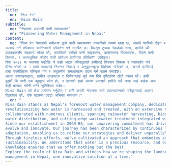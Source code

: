 ```yaml
---
title:
  ne: 'निभा रेन'
  en: 'Niva Rain'
subtitle:
  ne: "नेपालमा अग्रगामी पानी व्यवस्थापन"
  en: "Pioneering Water Management in Nepal"
content:
  ne: "निभा रेन नेपालको सबैभन्दा ठूलो पानी व्यवस्थापन कम्पनीको रूपमा खडा छ, जसले पानीको दोहन र
उपचार गर्ने तरिकामा क्रान्तिकारी परिवर्तन गर्न समर्पित छ। विस्तृत ट्र्याक रेकर्डको साथ, हामीले धेरै
ग्राहकहरूसँग सहकार्य गरेका छौं, फराकिलो वर्षाको पानी सङ्कलन, बायोस्यान्ड फिल्टरहरू, पिउने पानी
वितरण, र अत्याधुनिक फोहोर पानी प्रशोधन बायोगास प्रविधिसँग एकीकृत।
विसं २०६९ मा स्थापना भएदेखि नै हाम्रो अटल प्रतिबद्धताले हामीलाई निरन्तर विकास र नवप्रवर्तन गर्न
प्रेरित गरेको छ । हाम्रो यात्रालाई निरन्तर सिकाइ र अनुकूलनद्वारा विशेषता गरिएको छ, जसले हामीलाई
हाम्रा रणनीतिहरू परिष्कृत गर्न र अतुलनीय समाधानहरू प्रदान गर्न सक्षम बनाउँछ।
अथक प्रयासहरूद्वारा, हामीले उत्कृष्टता र दिगोपनलाई मूर्त रूप दिने दृष्टिकोण खेती गरेका छौं। हामी
बुझ्छौं कि पानी एक बहुमूल्य स्रोत हो, र ज्ञानको हाम्रो अथक प्रयासले हामीले सबै भन्दा राम्रो बाहेक अरू
केही प्रस्ताव गर्दैनौं भनेर सुनिश्चित गर्दछ।
Niva Rain को क्षेत्र अन्वेषण गर्नुहोस् र हामी कसरी नेपालमा पानी व्यवस्थापनको परिदृश्यलाई आकार
दिइरहेका छौं, एकै पटकमा एउटा अभिनव समाधान।"
  en: "
Niva Rain stands as Nepal's foremost water management company, dedicated to
revolutionizing how water is harnessed and treated. With an extensive track record, we've
collaborated with numerous clients, spanning rainwater harvesting, biosand filters, drinking
water distribution, and cutting-edge wastewater treatment integrated with biogas technology.
Since our establishment in 2069 BS, our unwavering commitment has driven us to constantly
evolve and innovate. Our journey has been characterized by continuous learning and
adaptation, enabling us to refine our strategies and deliver unparalleled solutions.
Through tireless efforts, we've cultivated an approach that embodies excellence and
sustainability. We understand that water is a precious resource, and our relentless pursuit of
knowledge ensures that we offer nothing but the best.
Explore the realm of Niva Rain and witness how we're shaping the landscape of water
management in Nepal, one innovative solution at a time."
---
```

